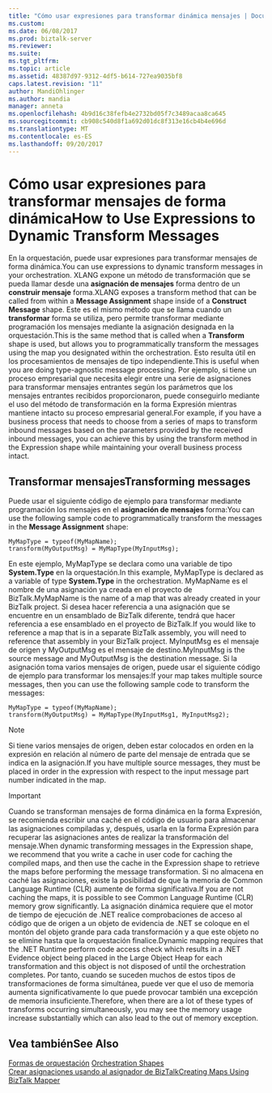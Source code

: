 ```yaml
---
title: "Cómo usar expresiones para transformar dinámica mensajes | Documentos de Microsoft"
ms.custom: 
ms.date: 06/08/2017
ms.prod: biztalk-server
ms.reviewer: 
ms.suite: 
ms.tgt_pltfrm: 
ms.topic: article
ms.assetid: 48387d97-9312-4df5-b614-727ea9035bf8
caps.latest.revision: "11"
author: MandiOhlinger
ms.author: mandia
manager: anneta
ms.openlocfilehash: 4b9d16c38fefb4e2732bd05f7c3489acaa8ca645
ms.sourcegitcommit: cb908c540d8f1a692d01dc8f313e16cb4b4e696d
ms.translationtype: MT
ms.contentlocale: es-ES
ms.lasthandoff: 09/20/2017
---
```

# <a name="how-to-use-expressions-to-dynamic-transform-messages"></a><span data-ttu-id="d6931-102">Cómo usar expresiones para transformar mensajes de forma dinámica</span><span class="sxs-lookup"><span data-stu-id="d6931-102">How to Use Expressions to Dynamic Transform Messages</span></span>
<span data-ttu-id="d6931-103">En la orquestación, puede usar expresiones para transformar mensajes de forma dinámica.</span><span class="sxs-lookup"><span data-stu-id="d6931-103">You can use expressions to dynamic transform messages in your orchestration.</span></span> <span data-ttu-id="d6931-104">XLANG expone un método de transformación que se pueda llamar desde una **asignación de mensajes** forma dentro de un **construir mensaje** forma.</span><span class="sxs-lookup"><span data-stu-id="d6931-104">XLANG exposes a transform method that can be called from within a **Message Assignment** shape inside of a **Construct Message** shape.</span></span> <span data-ttu-id="d6931-105">Este es el mismo método que se llama cuando un **transformar** forma se utiliza, pero permite transformar mediante programación los mensajes mediante la asignación designada en la orquestación.</span><span class="sxs-lookup"><span data-stu-id="d6931-105">This is the same method that is called when a **Transform** shape is used, but allows you to programmatically transform the messages using the map you designated within the orchestration.</span></span> <span data-ttu-id="d6931-106">Esto resulta útil en los procesamientos de mensajes de tipo independiente.</span><span class="sxs-lookup"><span data-stu-id="d6931-106">This is useful when you are doing type-agnostic message processing.</span></span> <span data-ttu-id="d6931-107">Por ejemplo, si tiene un proceso empresarial que necesita elegir entre una serie de asignaciones para transformar mensajes entrantes según los parámetros que los mensajes entrantes recibidos proporcionaron, puede conseguirlo mediante el uso del método de transformación en la forma Expresión mientras mantiene intacto su proceso empresarial general.</span><span class="sxs-lookup"><span data-stu-id="d6931-107">For example, if you have a business process that needs to choose from a series of maps to transform inbound messages based on the parameters provided by the received inbound messages, you can achieve this by using the transform method in the Expression shape while maintaining your overall business process intact.</span></span>  
  
## <a name="transforming-messages"></a><span data-ttu-id="d6931-108">Transformar mensajes</span><span class="sxs-lookup"><span data-stu-id="d6931-108">Transforming messages</span></span>  
 <span data-ttu-id="d6931-109">Puede usar el siguiente código de ejemplo para transformar mediante programación los mensajes en el **asignación de mensajes** forma:</span><span class="sxs-lookup"><span data-stu-id="d6931-109">You can use the following sample code to programmatically transform the messages in the **Message Assignment** shape:</span></span>  
  
```  
MyMapType = typeof(MyMapName);  
transform(MyOutputMsg) = MyMapType(MyInputMsg);  
```  
  
 <span data-ttu-id="d6931-110">En este ejemplo, MyMapType se declara como una variable de tipo **System.Type** en la orquestación.</span><span class="sxs-lookup"><span data-stu-id="d6931-110">In this example, MyMapType is declared as a variable of type **System.Type** in the orchestration.</span></span> <span data-ttu-id="d6931-111">MyMapName es el nombre de una asignación ya creada en el proyecto de BizTalk.</span><span class="sxs-lookup"><span data-stu-id="d6931-111">MyMapName is the name of a map that was already created in your BizTalk project.</span></span> <span data-ttu-id="d6931-112">Si desea hacer referencia a una asignación que se encuentre en un ensamblado de BizTalk diferente, tendrá que hacer referencia a ese ensamblado en el proyecto de BizTalk.</span><span class="sxs-lookup"><span data-stu-id="d6931-112">If you would like to reference a map that is in a separate BizTalk assembly, you will need to reference that assembly in your BizTalk project.</span></span> <span data-ttu-id="d6931-113">MyInputMsg es el mensaje de origen y MyOutputMsg es el mensaje de destino.</span><span class="sxs-lookup"><span data-stu-id="d6931-113">MyInputMsg is the source message and MyOutputMsg is the destination message.</span></span> <span data-ttu-id="d6931-114">Si la asignación toma varios mensajes de origen, puede usar el siguiente código de ejemplo para transformar los mensajes:</span><span class="sxs-lookup"><span data-stu-id="d6931-114">If your map takes multiple source messages, then you can use the following sample code to transform the messages:</span></span>  
  
```  
MyMapType = typeof(MyMapName);  
transform(MyOutputMsg) = MyMapType(MyInputMsg1, MyInputMsg2);  
```  
  
> [!NOTE]
>  <span data-ttu-id="d6931-115">Si tiene varios mensajes de origen, deben estar colocados en orden en la expresión en relación al número de parte del mensaje de entrada que se indica en la asignación.</span><span class="sxs-lookup"><span data-stu-id="d6931-115">If you have multiple source messages, they must be placed in order in the expression with respect to the input message part number indicated in the map.</span></span>  
  
> [!IMPORTANT]
>  <span data-ttu-id="d6931-116">Cuando se transforman mensajes de forma dinámica en la forma Expresión, se recomienda escribir una caché en el código de usuario para almacenar las asignaciones compiladas y, después, usarla en la forma Expresión para recuperar las asignaciones antes de realizar la transformación del mensaje.</span><span class="sxs-lookup"><span data-stu-id="d6931-116">When dynamic transforming messages in the Expression shape, we recommend that you write a cache in user code for caching the compiled maps, and then use the cache in the Expression shape to retrieve the maps before performing the message transformation.</span></span> <span data-ttu-id="d6931-117">Si no almacena en caché las asignaciones, existe la posibilidad de que la memoria de Common Language Runtime (CLR) aumente de forma significativa.</span><span class="sxs-lookup"><span data-stu-id="d6931-117">If you are not caching the maps, it is possible to see Common Language Runtime (CLR) memory grow significantly.</span></span> <span data-ttu-id="d6931-118">La asignación dinámica requiere que el motor de tiempo de ejecución de .NET realice comprobaciones de acceso al código que de origen a un objeto de evidencia de .NET se coloque en el montón del objeto grande para cada transformación y a que este objeto no se elimine hasta que la orquestación finalice.</span><span class="sxs-lookup"><span data-stu-id="d6931-118">Dynamic mapping requires that the .NET Runtime perform code access check which results in a .NET Evidence object being placed in the Large Object Heap for each transformation and this object is not disposed of until the orchestration completes.</span></span> <span data-ttu-id="d6931-119">Por tanto, cuando se suceden muchos de estos tipos de transformaciones de forma simultánea, puede ver que el uso de memoria aumenta significativamente lo que puede provocar también una excepción de memoria insuficiente.</span><span class="sxs-lookup"><span data-stu-id="d6931-119">Therefore, when there are a lot of these types of transforms occurring simultaneously, you may see the memory usage increase substantially which can also lead to the out of memory exception.</span></span>  
  
## <a name="see-also"></a><span data-ttu-id="d6931-120">Vea también</span><span class="sxs-lookup"><span data-stu-id="d6931-120">See Also</span></span>  
 <span data-ttu-id="d6931-121">[Formas de orquestación](../core/orchestration-shapes.md) </span><span class="sxs-lookup"><span data-stu-id="d6931-121">[Orchestration Shapes](../core/orchestration-shapes.md) </span></span>  
 [<span data-ttu-id="d6931-122">Crear asignaciones usando al asignador de BizTalk</span><span class="sxs-lookup"><span data-stu-id="d6931-122">Creating Maps Using BizTalk Mapper</span></span>](../core/creating-maps-using-biztalk-mapper.md)